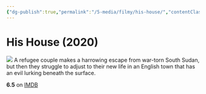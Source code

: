```yaml
---
{"dg-publish":true,"permalink":"/5-media/filmy/his-house/","contentClasses":"movie","tags":["to-watch","фильм","#Drama","#Horror","#Thriller"],"created":"2024-01-20T05:36:45.386+07:00","updated":"2024-01-20T05:55:02.190+07:00"}
---
```


# His House (2020)
![](https://m.media-amazon.com/images/M/MV5BODY2NjQzYzYtYTgyMy00M2MxLTgyMWQtZTU1NWZjZWU4ZDc3XkEyXkFqcGdeQXVyNjEwNTM2Mzc@._V1_SX300.jpg)
A refugee couple makes a harrowing escape from war-torn South Sudan, but then they struggle to adjust to their new life in an English town that has an evil lurking beneath the surface.

**6.5** on [IMDB](https://www.imdb.com/title/tt8508734)
